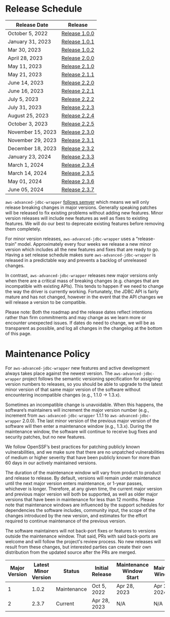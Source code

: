 # Release Schedule

| Release Date      | Release                                                                                  |
|-------------------|------------------------------------------------------------------------------------------|
| October 5, 2022   | [Release 1.0.0](https://github.com/awslabs/aws-advanced-jdbc-wrapper/releases/tag/1.0.0) |  
| January 31, 2023  | [Release 1.0.1](https://github.com/awslabs/aws-advanced-jdbc-wrapper/releases/tag/1.0.1) | 
| Mar 30, 2023      | [Release 1.0.2](https://github.com/awslabs/aws-advanced-jdbc-wrapper/releases/tag/1.0.2) |
| April 28, 2023    | [Release 2.0.0](https://github.com/awslabs/aws-advanced-jdbc-wrapper/releases/tag/2.0.0) |  
| May 11, 2023      | [Release 2.1.0](https://github.com/awslabs/aws-advanced-jdbc-wrapper/releases/tag/2.1.0) |
| May 21, 2023      | [Release 2.1.1](https://github.com/awslabs/aws-advanced-jdbc-wrapper/releases/tag/2.1.1) |
| June 14, 2023     | [Release 2.2.0](https://github.com/awslabs/aws-advanced-jdbc-wrapper/releases/tag/2.2.0) |
| June 16, 2023     | [Release 2.2.1](https://github.com/awslabs/aws-advanced-jdbc-wrapper/releases/tag/2.2.1) |
| July 5, 2023      | [Release 2.2.2](https://github.com/awslabs/aws-advanced-jdbc-wrapper/releases/tag/2.2.2) |
| July 31, 2023     | [Release 2.2.3](https://github.com/awslabs/aws-advanced-jdbc-wrapper/releases/tag/2.2.3) |
| August 25, 2023   | [Release 2.2.4](https://github.com/awslabs/aws-advanced-jdbc-wrapper/releases/tag/2.2.4) |
| October 3, 2023   | [Release 2.2.5](https://github.com/awslabs/aws-advanced-jdbc-wrapper/releases/tag/2.2.5) |
| November 15, 2023 | [Release 2.3.0](https://github.com/awslabs/aws-advanced-jdbc-wrapper/releases/tag/2.3.0) |
| November 29, 2023 | [Release 2.3.1](https://github.com/awslabs/aws-advanced-jdbc-wrapper/releases/tag/2.3.1) |
| December 18, 2023 | [Release 2.3.2](https://github.com/awslabs/aws-advanced-jdbc-wrapper/releases/tag/2.3.2) |
| January 23, 2024  | [Release 2.3.3](https://github.com/awslabs/aws-advanced-jdbc-wrapper/releases/tag/2.3.3) |
| March 1, 2024     | [Release 2.3.4](https://github.com/awslabs/aws-advanced-jdbc-wrapper/releases/tag/2.3.4) |
| March 14, 2024    | [Release 2.3.5](https://github.com/awslabs/aws-advanced-jdbc-wrapper/releases/tag/2.3.5) |
| May 01, 2024      | [Release 2.3.6](https://github.com/awslabs/aws-advanced-jdbc-wrapper/releases/tag/2.3.6) |
| June 05, 2024     | [Release 2.3.7](https://github.com/awslabs/aws-advanced-jdbc-wrapper/releases/tag/2.3.7) |

`aws-advanced-jdbc-wrapper` [follows semver](https://semver.org/#semantic-versioning-200) which means we will only
release breaking changes in major versions. Generally speaking patches will be released to fix existing problems without
adding new features. Minor version releases will include new features as well as fixes to existing features. We will do
our best to deprecate existing features before removing them completely.

For minor version releases, `aws-advanced-jdbc-wrapper` uses a “release-train” model. Approximately every four weeks we
release a new minor version which includes all the new features and fixes that are ready to go.
Having a set release schedule makes sure `aws-advanced-jdbc-wrapper` is released in a predictable way and prevents a
backlog of unreleased changes.

In contrast, `aws-advanced-jdbc-wrapper` releases new major versions only when there are a critical mass of
breaking changes (e.g. changes that are incompatible with existing APIs). This tends to happen if we need to
change the way the driver is currently working. Fortunately, the JDBC API is fairly mature and has not changed, however
in the event that the API changes we will release a version to be compatible.

Please note: Both the roadmap and the release dates reflect intentions rather than firm commitments and may change
as we learn more or encounter unexpected issues. If dates do need to change, we will be as transparent as possible,
and log all changes in the changelog at the bottom of this page.

# Maintenance Policy

For `aws-advanced-jdbc-wrapper` new features and active development always takes place against the newest version.
The `aws-advanced-jdbc-wrapper` project follows the semantic versioning specification for assigning version numbers
to releases, so you should be able to upgrade to the latest minor version of that same major version of the
software without encountering incompatible changes (e.g., 1.1.0 → 1.3.x).

Sometimes an incompatible change is unavoidable. When this happens, the software’s maintainers will increment
the major version number (e.g., increment from `aws-advanced-jdbc-wrapper` 1.1.1 to `aws-advanced-jdbc-wrapper` 2.0.0).
The last minor version of the previous major version of the software will then enter a maintenance window
(e.g., 1.3.x). During the maintenance window, the software will continue to receive bug fixes and security patches,
but no new features.

We follow OpenSSF’s best practices for patching publicly known vulnerabilities, and we make sure that there are
no unpatched vulnerabilities of medium or higher severity that have been publicly known for more than 60 days
in our actively maintained versions.

The duration of the maintenance window will vary from product to product and release to release.
By default, versions will remain under maintenance until the next major version enters maintenance,
or 1-year passes, whichever is longer. Therefore, at any given time, the current major version and
previous major version will both be supported, as well as older major versions that have been in maintenance
for less than 12 months. Please note that maintenance windows are influenced by the support schedules for
dependencies the software includes, community input, the scope of the changes introduced by the new version,
and estimates for the effort required to continue maintenance of the previous version.

The software maintainers will not back-port fixes or features to versions outside the maintenance window.
That said, PRs with said back-ports are welcome and will follow the project's review process.
No new releases will result from these changes, but interested parties can create their own distribution
from the updated source after the PRs are merged.

| Major Version | Latest Minor Version | Status      | Initial Release | Maintenance Window Start | Maintenance Window End |
|---------------|----------------------|-------------|-----------------|--------------------------|------------------------|
| 1             | 1.0.2                | Maintenance | Oct 5, 2022     | Apr 28, 2023             | Apr 28, 2024           | 
| 2             | 2.3.7                | Current     | Apr 28, 2023    | N/A                      | N/A                    | 
